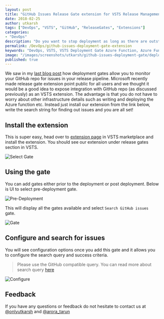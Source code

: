 ```yaml
---
layout: post
title: "GitHub Issues Release Gate extension for VSTS Release Management"
date: 2018-02-25
author: utkarsh
tags: ["DevOps", "VSTS", "GitHub", "ReleaseGates", "Extensions"]
categories:
- "DevOps"
description: "Do you want to stop deployment as long as there are outstanding issues in your GitHub repository? In this blog post we will see how we can leverage powerful VSTS deployment gate extension your next big deployment."
permalink: /DevOps/github-issues-deployment-gate-extension
keywords: "DevOps, VSTS, VSTS Deployment Gate Azure Function, Azure Function, Azure Function, GitHub, GitHub Issues, Deployment Gate, Release Management, Visual Studio, Extension"
image: "/images/screenshots/utkarsh/github-issues-deployment-gate/deployment-gate-success.png"
published: true
---
```


We saw in my [last blog post](https://www.visualstudiogeeks.com/DevOps/github-issues-as-deployment-gate-in-vsts-rm) how deployment gates allow you to monitor your GitHub repo for issues in your release pipeline. Microsoft recently made release gate extension point public for all users and we thought it would be a good idea to expose integration with GitHub repo (as discussed previously) as an VSTS extension. The advantage is that you do not have to worry about other infrastructure details such as writing and deploying the Azure function etc. Instead just install our extension from the link below, write the search string for finding out issues and you are all set!

<!--more-->

## Install the extension

This is super easy, head over to [extension page](https://marketplace.visualstudio.com/items?itemName=UtkarshShigihalliandTarunArora.github-issues-release-gate) in VSTS marketplace and install the extension. You should see our extension under release gates section in VSTS.

![Select Gate]({{site.url}}/images/screenshots/utkarsh/github-issues-deployment-gate-extension/gate-select.png)

## Using the gate

You can add gates either prior to the deployment or post deployment. Below is UI to select pre-deployment gate.

![Pre-Deployment]({{site.url}}/images/screenshots/utkarsh/github-issues-deployment-gate-extension/pre-deployment-step.png)

This will display all the gates available and select `Search GitHub issues` gate.

![Gate]({{site.url}}/images/screenshots/utkarsh/github-issues-deployment-gate-extension/gate-select-arrow.png)

## Configure and search for issues

You will see configuration options once you add this gate and it allows you to configure the search query and success criteria.

> Please use the GitHub compatible query. You can read more about search query [here](https://help.github.com/articles/searching-issues-and-pull-requests/)

![Configure]({{site.url}}/images/screenshots/utkarsh/github-issues-deployment-gate-extension/gate-configure.png)

## Feedback

If you have any questions or feedback do not hesitate to contact us at [@onlyutkarsh](https://twitter.com/onlyutkarsh) and [@arora_tarun](https://twitter.com/arora_tarun)